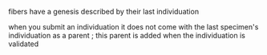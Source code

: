 fibers have a genesis described by their last individuation

when you submit an individuation it does not come with the last specimen's individuation as a parent ; this parent is added when the individuation is validated
